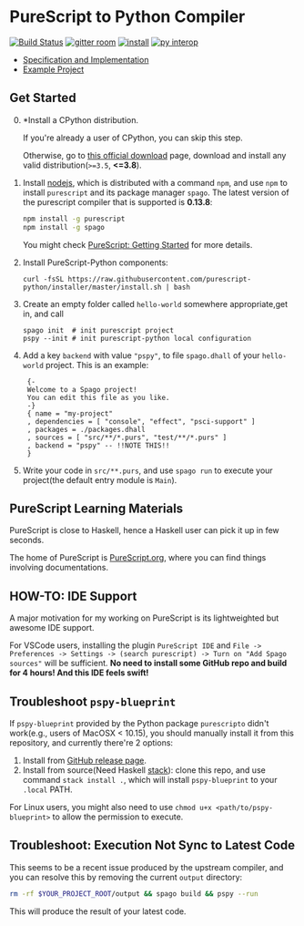 
# PureScript to Python Compiler

[![Build Status](https://travis-ci.com/thautwarm/purescript-python.svg?branch=master)](https://travis-ci.com/thautwarm/purescript-python) [![gitter room](https://img.shields.io/badge/chat-tagful&nbsp;initial-Pink.svg?style=flat)](https://gitter.im/reliable-python/community) [![install](https://img.shields.io/badge/install-oneliner-blue.svg?style=flat)](https://github.com/purescript-python/installer/) [![py interop](https://img.shields.io/badge/interop-purescript↔python-teal.svg?style=flat)](./Interops.md)

- [Specification and Implementation](./Impl.md)
- [Example Project](https://github.com/purescript-python/example-hw)

## Get Started

0. \*Install a CPython distribution.

    If you're already a user of CPython, you can skip this step.
    
    Otherwise, go to [this official download](https://www.python.org/downloads/) page,
    download and install any valid distribution(`>=3.5`, **<=3.8**).


1. Install [nodejs](https://nodejs.org/en/), which is distributed with a command `npm`, and use `npm` to install `purescript` and its package manager `spago`. The latest version of the purescript compiler that is supported is **0.13.8**:
   ```bash
   npm install -g purescript
   npm install -g spago
   ```
   You might check [PureScript: Getting Started](https://github.com/purescript/documentation/blob/master/guides/Getting-Started.md) for more details.

2. Install PureScript-Python components:

   `curl -fsSL https://raw.githubusercontent.com/purescript-python/installer/master/install.sh | bash`

3. Create an empty folder called `hello-world` somewhere appropriate,get in, and call
   ```
   spago init  # init purescript project
   pspy --init # init purescript-python local configuration
   ```

4. Add a key `backend` with value `"pspy"`, to file `spago.dhall` of your `hello-world` project. This is an example:
  
   ```dhall
    {-
    Welcome to a Spago project!
    You can edit this file as you like.
    -}
    { name = "my-project"
    , dependencies = [ "console", "effect", "psci-support" ]
    , packages = ./packages.dhall
    , sources = [ "src/**/*.purs", "test/**/*.purs" ]
    , backend = "pspy" -- !!NOTE THIS!!
    }
   ```

5. Write your code in `src/**.purs`, and use `spago run` to execute your project(the default entry module is `Main`).


## PureScript Learning Materials

PureScript is close to Haskell, hence a Haskell user can pick it up in few seconds.

The home of PureScript is [PureScript.org](http://www.purescript.org/), where you can find things involving documentations.


## HOW-TO: IDE Support

A major motivation for my working on PureScript is its lightweighted but awesome IDE support.

For VSCode users, installing the plugin `PureScript IDE` and `File -> Preferences -> Settings -> (search purescript) -> Turn on "Add Spago sources"` will be sufficient. **No need to install some GitHub repo and build for 4 hours! And this IDE feels swift!**

## Troubleshoot `pspy-blueprint`

If `pspy-blueprint` provided by the Python package `purescripto` didn't work(e.g., users of MacOSX < 10.15), you should manually install it from this repository, and currently there're 2 options:

1. Install from [GitHub release page](https://github.com/purescript-python/purescript-python/releases).
2. Install from source(Need Haskell [stack](https://docs.haskellstack.org/en/stable/README)): clone this repo, and use command `stack install .`, which will install `pspy-blueprint` to your `.local` PATH.

For Linux users, you might also need to use `chmod u+x <path/to/pspy-blueprint>` to allow the permission to execute.

## Troubleshoot: Execution Not Sync to Latest Code

This seems to be a recent issue produced by the upstream compiler, and you can resolve this by removing the current `output` directory:

```bash
rm -rf $YOUR_PROJECT_ROOT/output && spago build && pspy --run
```

This will produce the result of your latest code.

